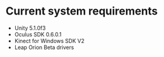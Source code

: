 # Current system requirements
* Unity 5.1.0f3
* Oculus SDK 0.6.0.1
* Kinect for Windows SDK V2
* Leap Orion Beta drivers
